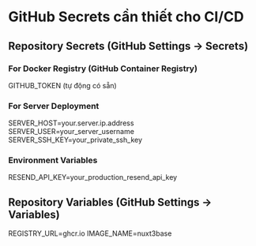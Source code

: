 # GitHub Secrets cần thiết cho CI/CD

## Repository Secrets (GitHub Settings → Secrets)

### For Docker Registry (GitHub Container Registry)
GITHUB_TOKEN (tự động có sẵn)

### For Server Deployment
SERVER_HOST=your.server.ip.address
SERVER_USER=your_server_username  
SERVER_SSH_KEY=your_private_ssh_key

### Environment Variables
RESEND_API_KEY=your_production_resend_api_key

## Repository Variables (GitHub Settings → Variables)
REGISTRY_URL=ghcr.io
IMAGE_NAME=nuxt3base
